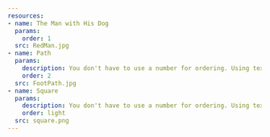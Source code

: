 ```yaml
---
resources:
- name: The Man with His Dog
  params:
    order: 1
  src: RedMan.jpg
- name: Path
  params:
    description: You don't have to use a number for ordering. Using text is also possible. This could be helpful if you wish to arrange photos by their color scheme
    order: 2
  src: FootPath.jpg
- name: Square
  params:
    description: You don't have to use a number for ordering. Using text is also possible. This could be helpful if you wish to arrange photos by their color scheme
    order: light
  src: square.png
---
```

